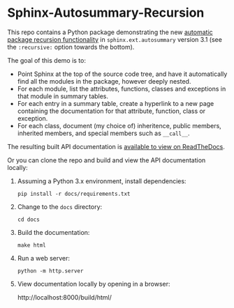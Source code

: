 # Sphinx-Autosummary-Recursion

This repo contains a Python package demonstrating the new
[automatic package recursion functionality](https://www.sphinx-doc.org/en/master/usage/extensions/autosummary.html?highlight=%3Arecursive%3A#directive-autosummary) 
in `sphinx.ext.autosummary` version 3.1 (see the `:recursive:` option towards the bottom).

The goal of this demo is to:

* Point Sphinx at the top of the source code tree, and have it automatically find all the modules in the package, however deeply nested.
* For each module, list the attributes, functions, classes and exceptions in that module in summary tables.
* For each entry in a summary table, create a hyperlink to a new page containing the documentation for that attribute, function, class or exception.
* For each class, document (my choice of) inheritence, public members, inherited members, and special members such as `__call__`.

The resulting built API documentation is [available to view on ReadTheDocs](https://sphinx-autosummary-recursion.readthedocs.io/en/latest/).

Or you can clone the repo and build and view the API documentation locally:

1) Assuming a Python 3.x environment, install dependencies:

   `pip install -r docs/requirements.txt`
   
2) Change to the `docs` directory:

   `cd docs`

3) Build the documentation:

   `make html`

4) Run a web server:

   `python -m http.server`

5) View documentation locally by opening in a browser:

   http://localhost:8000/build/html/